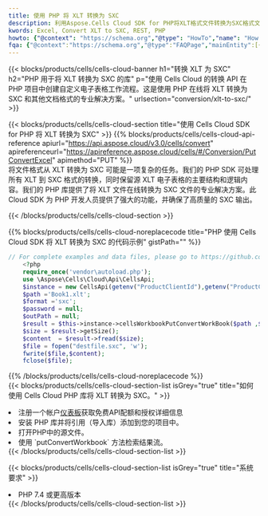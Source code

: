 ```yaml
---
title: 使用 PHP 将 XLT 转换为 SXC
description: 利用Aspose.Cells Cloud SDK for PHP将XLT格式文件转换为SXC格式文件。
kwords: Excel, Convert XLT to SXC, REST, PHP
howto: {"@context": "https://schema.org","@type": "HowTo","name": "How to convert XLT to SXC using the Cells Cloud PHP library.","description": "How to convert XLT to SXC using the Cells Cloud PHP library.","image": {"@type": "ImageObject"},"url": "/php/conversion/xlt-to-sxc/","step": [{ "@type": "HowToStep","name": "How to convert XLT to SXC using the Cells Cloud PHP library. step 1", "image": {"@type": "ImageObject",},"url": "/php/conversion/xlt-to-sxc/","text": "Register an account at <a href='https://dashboard.aspose.cloud/'>Dashboard</a> to get free API quota & authorization details",},{ "@type": "HowToStep","name": "How to convert XLT to SXC using the Cells Cloud PHP library. step 1", "image": {"@type": "ImageObject",},"url": "/php/conversion/xlt-to-sxc/","text": "Install PHP library and add the reference (import the library) to your project.",},{ "@type": "HowToStep","name": "How to convert XLT to SXC using the Cells Cloud PHP library. step 1", "image": {"@type": "ImageObject",},"url": "/php/conversion/xlt-to-sxc/","text": "Open the source file in PHP.",},{ "@type": "HowToStep","name": "How to convert XLT to SXC using the Cells Cloud PHP library. step 1", "image": {"@type": "ImageObject",},"url": "/php/conversion/xlt-to-sxc/","text": "Use the `putConvertWorkbook` method to retrieve the resulting stream.",}, ],"supply": {"@type": "HowToSupply","name": "document"},"tool": [{"@type": "HowToTool","name": "phpstorm, Visual Studio Code, Eclipse"},{"@type": "HowToTool","name": "Aspose Cells"}],"totalTime": "PT6M"}
fqa: {"@context":"https://schema.org","@type":"FAQPage","mainEntity":[{"@type":"Question","name":"Why convert file formats in C# using REST API?","acceptedAnswer":{"@type":"Answer","text":"Documents are encoded in many ways, and some files may be incompatible with the software you use. To open and read such files, just convert them to appropriate file formats.<br/><ol><li>Install .NET SDK and add the reference (import the library) to your project.</li><li>Open the source file in C# using REST API.</li><li>Call the PutConvertWorkbookRequest() method, passing an output filename with required extension.</li><li>Get the result of conversion as a separate file.</li></ol>"}},{"@type":"Question","name":"What file formats can I convert with your C# library?","acceptedAnswer":{"@type":"Answer","text":"We support a variety of file formats for conversion using .NET library, including XLSX, Excel, xls , PDF, CSV, HTML, Markdown, XML, PNG, JPG, TIFF, Json, TXT and many more."}},{"@type":"Question","name":"What is the maximum allowed file size for conversion using this .NET library?","acceptedAnswer":{"@type":"Answer","text":"There are no file size limits for format conversions using .NET library."}}]}
---
```

{{< blocks/products/cells/cells-cloud-banner h1="转换 XLT 为 SXC" h2="PHP 用于将 XLT 转换为 SXC 的库" p="使用 Cells Cloud 的转换 API 在 PHP 项目中创建自定义电子表格工作流程。这是使用 PHP 在线将 XLT 转换为 SXC 和其他文档格式的专业解决方案。" urlsection="conversion/xlt-to-sxc/" >}}

{{< blocks/products/cells/cells-cloud-section title="使用 Cells Cloud SDK for PHP 将 XLT 转换为 SXC" >}}
{{% blocks/products/cells/cells-cloud-api-reference apiurl="https://api.aspose.cloud/v3.0/cells/convert" apireferenceurl="https://apireference.aspose.cloud/cells/#/Conversion/PutConvertExcel" apimethod="PUT" %}}
<br/>
将文件格式从 XLT 转换为 SXC 可能是一项复杂的任务。我们的 PHP SDK 可处理所有 XLT 到 SXC 格式的转换，同时保留源 XLT 电子表格的主要结构和逻辑内容。我们的 PHP 库提供了将 XLT 文件在线转换为 SXC 文件的专业解决方案。此 Cloud SDK 为 PHP 开发人员提供了强大的功能，并确保了高质量的 SXC 输出。

{{< /blocks/products/cells/cells-cloud-section >}}

{{% blocks/products/cells/cells-cloud-noreplacecode title="PHP 使用 Cells Cloud SDK 将 XLT 转换为 SXC 的代码示例" gistPath="" %}}
 
```php
// For complete examples and data files, please go to https://github.com/aspose-cells-cloud/aspose-cells-cloud-php/
    <?php
    require_once('vendor\autoload.php');
    use \Aspose\Cells\Cloud\Api\CellsApi;
    $instance = new CellsApi(getenv("ProductClientId"),getenv("ProductClientSecret"));
    $path ='Book1.xlt';    
    $format ='sxc';
    $password = null;
    $outPath = null;      
    $result = $this->instance->cellsWorkbookPutConvertWorkBook($path ,$format, $password,  $outPath);
    $size = $result->getSize();
    $content  = $result->fread($size);
    $file = fopen("destfile.sxc", 'w');
    fwrite($file,$content);
    fclose($file);
```
 
{{% /blocks/products/cells/cells-cloud-noreplacecode %}}
<br/>
{{< blocks/products/cells/cells-cloud-section-list isGrey="true" title="如何使用 Cells Cloud PHP 库将 XLT 转换为 SXC。" >}}
<li>注册一个帐户<a href="https://dashboard.aspose.cloud/">仪表板</a>获取免费API配额和授权详细信息</li>
<li>安装 PHP 库并将引用（导入库）添加到您的项目中。</li>
<li>打开PHP中的源文件。</li>
<li>使用 `putConvertWorkbook` 方法检索结果流。</li>
{{< /blocks/products/cells/cells-cloud-section-list >}}

{{< blocks/products/cells/cells-cloud-section-list isGrey="true" title="系统要求" >}}
<li>PHP 7.4 或更高版本</li>
{{< /blocks/products/cells/cells-cloud-section-list >}}
